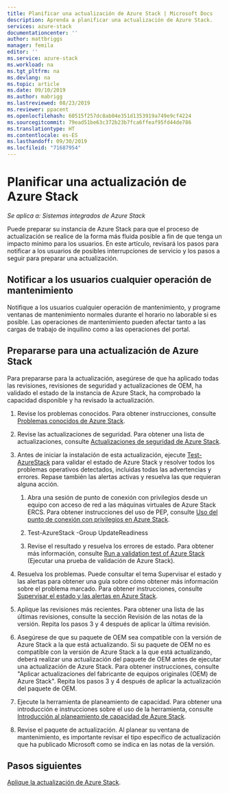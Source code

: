 ```yaml
---
title: Planificar una actualización de Azure Stack | Microsoft Docs
description: Aprenda a planificar una actualización de Azure Stack.
services: azure-stack
documentationcenter: ''
author: mattbriggs
manager: femila
editor: ''
ms.service: azure-stack
ms.workload: na
ms.tgt_pltfrm: na
ms.devlang: na
ms.topic: article
ms.date: 09/10/2019
ms.author: mabrigg
ms.lastreviewed: 08/23/2019
ms.reviewer: ppacent
ms.openlocfilehash: 60515f257dc8ab04e351d1353919a749e9cf4224
ms.sourcegitcommit: 79ead51be63c372b23b7fca6ffeaf95fd44de786
ms.translationtype: HT
ms.contentlocale: es-ES
ms.lasthandoff: 09/30/2019
ms.locfileid: "71687954"
---
```

# <a name="plan-for-an-azure-stack-update"></a>Planificar una actualización de Azure Stack

*Se aplica a: Sistemas integrados de Azure Stack*

Puede preparar su instancia de Azure Stack para que el proceso de actualización se realice de la forma más fluida posible a fin de que tenga un impacto mínimo para los usuarios. En este artículo, revisará los pasos para notificar a los usuarios de posibles interrupciones de servicio y los pasos a seguir para preparar una actualización.

## <a name="notify-your-users-of-maintenance-operations"></a>Notificar a los usuarios cualquier operación de mantenimiento

Notifique a los usuarios cualquier operación de mantenimiento, y programe ventanas de mantenimiento normales durante el horario no laborable si es posible. Las operaciones de mantenimiento pueden afectar tanto a las cargas de trabajo de inquilino como a las operaciones del portal.

## <a name="prepare-for-an-azure-stack-update"></a>Prepararse para una actualización de Azure Stack

Para prepararse para la actualización, asegúrese de que ha aplicado todas las revisiones, revisiones de seguridad y actualizaciones de OEM, ha validado el estado de la instancia de Azure Stack, ha comprobado la capacidad disponible y ha revisado la actualización.

1. Revise los problemas conocidos. Para obtener instrucciones, consulte [Problemas conocidos de Azure Stack](https://docs.microsoft.com/azure-stack/operator/release-notes).

2. Revise las actualizaciones de seguridad. Para obtener una lista de actualizaciones, consulte [Actualizaciones de seguridad de Azure Stack](https://docs.microsoft.com/azure-stack/operator/release-notes-security-updates).

3. Antes de iniciar la instalación de esta actualización, ejecute [Test-AzureStack](https://docs.microsoft.com/azure-stack/operator/azure-stack-diagnostic-test) para validar el estado de Azure Stack y resolver todos los problemas operativos detectados, incluidas todas las advertencias y errores. Repase también las alertas activas y resuelva las que requieran alguna acción.

    1. Abra una sesión de punto de conexión con privilegios desde un equipo con acceso de red a las máquinas virtuales de Azure Stack ERCS. Para obtener instrucciones del uso de PEP, consulte [Uso del punto de conexión con privilegios en Azure Stack](https://docs.microsoft.com/azure-stack/operator/azure-stack-privileged-endpoint).

    2. Test-AzureStack -Group UpdateReadiness

    3. Revise el resultado y resuelva los errores de estado. Para obtener más información, consulte [Run a validation test of Azure Stack](https://docs.microsoft.com/azure-stack/operator/azure-stack-diagnostic-test) (Ejecutar una prueba de validación de Azure Stack).

4. Resuelva los problemas. Puede consultar el tema Supervisar el estado y las alertas para obtener una guía sobre cómo obtener más información sobre el problema marcado. Para obtener instrucciones, consulte [Supervisar el estado y las alertas en Azure Stack](https://docs.microsoft.com/azure-stack/operator/azure-stack-monitor-health).

5. Aplique las revisiones más recientes. Para obtener una lista de las últimas revisiones, consulte la sección Revisión de las notas de la versión. Repita los pasos 3 y 4 después de aplicar la última revisión.

6. Asegúrese de que su paquete de OEM sea compatible con la versión de Azure Stack a la que está actualizando. Si su paquete de OEM no es compatible con la versión de Azure Stack a la que está actualizando, deberá realizar una actualización del paquete de OEM antes de ejecutar una actualización de Azure Stack. Para obtener instrucciones, consulte "Aplicar actualizaciones del fabricante de equipos originales (OEM) de Azure Stack". Repita los pasos 3 y 4 después de aplicar la actualización del paquete de OEM.

7. Ejecute la herramienta de planeamiento de capacidad. Para obtener una introducción e instrucciones sobre el uso de la herramienta, consulte [Introducción al planeamiento de capacidad de Azure Stack](https://docs.microsoft.com/azure-stack/operator/azure-stack-capacity-planning-overview).

8. Revise el paquete de actualización. Al planear su ventana de mantenimiento, es importante revisar el tipo específico de actualización que ha publicado Microsoft como se indica en las notas de la versión.

## <a name="next-steps"></a>Pasos siguientes

[Aplique la actualización de Azure Stack](azure-stack-apply-updates.md).
